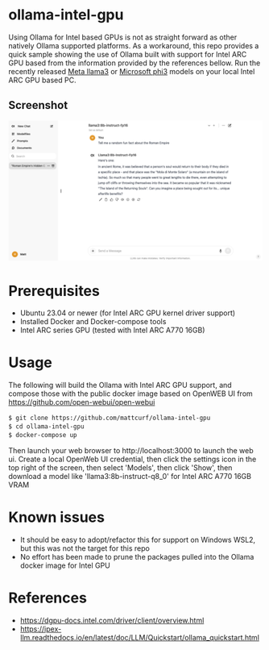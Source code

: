 # ollama-intel-gpu

Using Ollama for Intel based GPUs is not as straight forward as other natively Ollama supported platforms.  As a workaround, this repo provides a quick sample showing the use of Ollama built with support for Intel ARC GPU based from the information provided by the references bellow.  Run the recently released [Meta llama3](https://llama.meta.com/llama3) or [Microsoft phi3](https://news.microsoft.com/source/features/ai/the-phi-3-small-language-models-with-big-potential) models on your local Intel ARC GPU based PC.

## Screenshot
![screenshot](doc/screenshot.png)

# Prerequisites
* Ubuntu 23.04 or newer (for Intel ARC GPU kernel driver support)
* Installed Docker and Docker-compose tools
* Intel ARC series GPU (tested with Intel ARC A770 16GB)
 
# Usage

The following will build the Ollama with Intel ARC GPU support, and compose those with the public docker image based on OpenWEB UI from https://github.com/open-webui/open-webui

```bash
$ git clone https://github.com/mattcurf/ollama-intel-gpu
$ cd ollama-intel-gpu
$ docker-compose up 
```

Then launch your web browser to http://localhost:3000 to launch the web ui.  Create a local OpenWeb UI credential, then click the settings icon in the top right of the screen, then select 'Models', then click 'Show', then download a model like 'llama3:8b-instruct-q8_0' for Intel ARC A770 16GB VRAM

# Known issues
* It should be easy to adopt/refactor this for support on Windows WSL2, but this was not the target for this repo
* No effort has been made to prune the packages pulled into the Ollama docker image for Intel GPU

# References
* https://dgpu-docs.intel.com/driver/client/overview.html 
* https://ipex-llm.readthedocs.io/en/latest/doc/LLM/Quickstart/ollama_quickstart.html 
